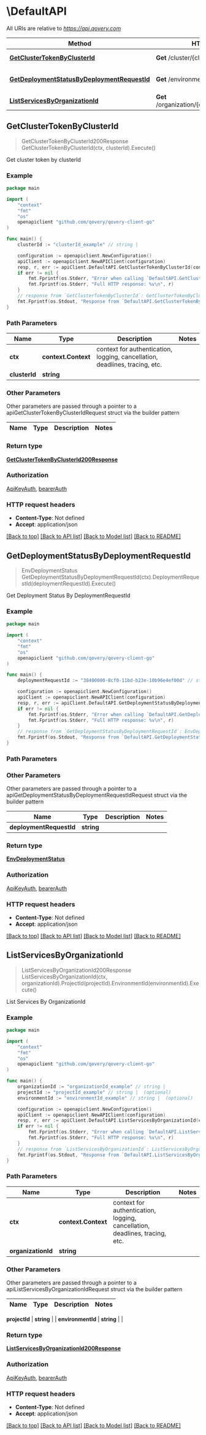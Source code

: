 # \DefaultAPI

All URIs are relative to *https://api.qovery.com*

Method | HTTP request | Description
------------- | ------------- | -------------
[**GetClusterTokenByClusterId**](DefaultAPI.md#GetClusterTokenByClusterId) | **Get** /cluster/{clusterId}/token | Get cluster token by clusterId
[**GetDeploymentStatusByDeploymentRequestId**](DefaultAPI.md#GetDeploymentStatusByDeploymentRequestId) | **Get** /environment/deploymentStatus | Get Deployment Status By DeploymentRequestId
[**ListServicesByOrganizationId**](DefaultAPI.md#ListServicesByOrganizationId) | **Get** /organization/{organizationId}/services | List Services By OrganizationId



## GetClusterTokenByClusterId

> GetClusterTokenByClusterId200Response GetClusterTokenByClusterId(ctx, clusterId).Execute()

Get cluster token by clusterId

### Example

```go
package main

import (
	"context"
	"fmt"
	"os"
	openapiclient "github.com/qovery/qovery-client-go"
)

func main() {
	clusterId := "clusterId_example" // string | 

	configuration := openapiclient.NewConfiguration()
	apiClient := openapiclient.NewAPIClient(configuration)
	resp, r, err := apiClient.DefaultAPI.GetClusterTokenByClusterId(context.Background(), clusterId).Execute()
	if err != nil {
		fmt.Fprintf(os.Stderr, "Error when calling `DefaultAPI.GetClusterTokenByClusterId``: %v\n", err)
		fmt.Fprintf(os.Stderr, "Full HTTP response: %v\n", r)
	}
	// response from `GetClusterTokenByClusterId`: GetClusterTokenByClusterId200Response
	fmt.Fprintf(os.Stdout, "Response from `DefaultAPI.GetClusterTokenByClusterId`: %v\n", resp)
}
```

### Path Parameters


Name | Type | Description  | Notes
------------- | ------------- | ------------- | -------------
**ctx** | **context.Context** | context for authentication, logging, cancellation, deadlines, tracing, etc.
**clusterId** | **string** |  | 

### Other Parameters

Other parameters are passed through a pointer to a apiGetClusterTokenByClusterIdRequest struct via the builder pattern


Name | Type | Description  | Notes
------------- | ------------- | ------------- | -------------


### Return type

[**GetClusterTokenByClusterId200Response**](GetClusterTokenByClusterId200Response.md)

### Authorization

[ApiKeyAuth](../README.md#ApiKeyAuth), [bearerAuth](../README.md#bearerAuth)

### HTTP request headers

- **Content-Type**: Not defined
- **Accept**: application/json

[[Back to top]](#) [[Back to API list]](../README.md#documentation-for-api-endpoints)
[[Back to Model list]](../README.md#documentation-for-models)
[[Back to README]](../README.md)


## GetDeploymentStatusByDeploymentRequestId

> EnvDeploymentStatus GetDeploymentStatusByDeploymentRequestId(ctx).DeploymentRequestId(deploymentRequestId).Execute()

Get Deployment Status By DeploymentRequestId

### Example

```go
package main

import (
	"context"
	"fmt"
	"os"
	openapiclient "github.com/qovery/qovery-client-go"
)

func main() {
	deploymentRequestId := "38400000-8cf0-11bd-b23e-10b96e4ef00d" // string | 

	configuration := openapiclient.NewConfiguration()
	apiClient := openapiclient.NewAPIClient(configuration)
	resp, r, err := apiClient.DefaultAPI.GetDeploymentStatusByDeploymentRequestId(context.Background()).DeploymentRequestId(deploymentRequestId).Execute()
	if err != nil {
		fmt.Fprintf(os.Stderr, "Error when calling `DefaultAPI.GetDeploymentStatusByDeploymentRequestId``: %v\n", err)
		fmt.Fprintf(os.Stderr, "Full HTTP response: %v\n", r)
	}
	// response from `GetDeploymentStatusByDeploymentRequestId`: EnvDeploymentStatus
	fmt.Fprintf(os.Stdout, "Response from `DefaultAPI.GetDeploymentStatusByDeploymentRequestId`: %v\n", resp)
}
```

### Path Parameters



### Other Parameters

Other parameters are passed through a pointer to a apiGetDeploymentStatusByDeploymentRequestIdRequest struct via the builder pattern


Name | Type | Description  | Notes
------------- | ------------- | ------------- | -------------
 **deploymentRequestId** | **string** |  | 

### Return type

[**EnvDeploymentStatus**](EnvDeploymentStatus.md)

### Authorization

[ApiKeyAuth](../README.md#ApiKeyAuth), [bearerAuth](../README.md#bearerAuth)

### HTTP request headers

- **Content-Type**: Not defined
- **Accept**: application/json

[[Back to top]](#) [[Back to API list]](../README.md#documentation-for-api-endpoints)
[[Back to Model list]](../README.md#documentation-for-models)
[[Back to README]](../README.md)


## ListServicesByOrganizationId

> ListServicesByOrganizationId200Response ListServicesByOrganizationId(ctx, organizationId).ProjectId(projectId).EnvironmentId(environmentId).Execute()

List Services By OrganizationId

### Example

```go
package main

import (
	"context"
	"fmt"
	"os"
	openapiclient "github.com/qovery/qovery-client-go"
)

func main() {
	organizationId := "organizationId_example" // string | 
	projectId := "projectId_example" // string |  (optional)
	environmentId := "environmentId_example" // string |  (optional)

	configuration := openapiclient.NewConfiguration()
	apiClient := openapiclient.NewAPIClient(configuration)
	resp, r, err := apiClient.DefaultAPI.ListServicesByOrganizationId(context.Background(), organizationId).ProjectId(projectId).EnvironmentId(environmentId).Execute()
	if err != nil {
		fmt.Fprintf(os.Stderr, "Error when calling `DefaultAPI.ListServicesByOrganizationId``: %v\n", err)
		fmt.Fprintf(os.Stderr, "Full HTTP response: %v\n", r)
	}
	// response from `ListServicesByOrganizationId`: ListServicesByOrganizationId200Response
	fmt.Fprintf(os.Stdout, "Response from `DefaultAPI.ListServicesByOrganizationId`: %v\n", resp)
}
```

### Path Parameters


Name | Type | Description  | Notes
------------- | ------------- | ------------- | -------------
**ctx** | **context.Context** | context for authentication, logging, cancellation, deadlines, tracing, etc.
**organizationId** | **string** |  | 

### Other Parameters

Other parameters are passed through a pointer to a apiListServicesByOrganizationIdRequest struct via the builder pattern


Name | Type | Description  | Notes
------------- | ------------- | ------------- | -------------

 **projectId** | **string** |  | 
 **environmentId** | **string** |  | 

### Return type

[**ListServicesByOrganizationId200Response**](ListServicesByOrganizationId200Response.md)

### Authorization

[ApiKeyAuth](../README.md#ApiKeyAuth), [bearerAuth](../README.md#bearerAuth)

### HTTP request headers

- **Content-Type**: Not defined
- **Accept**: application/json

[[Back to top]](#) [[Back to API list]](../README.md#documentation-for-api-endpoints)
[[Back to Model list]](../README.md#documentation-for-models)
[[Back to README]](../README.md)

